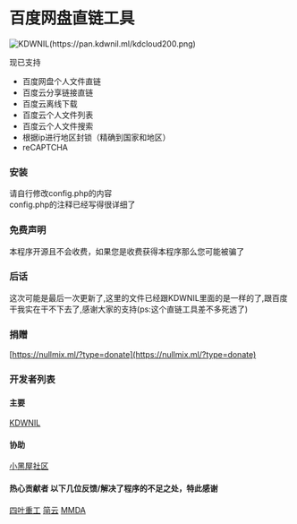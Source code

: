 # 百度网盘直链工具

![KDWNIL(https://pan.kdwnil.ml/kdcloud200.png)](https://pan.kdwnil.ml/kdcloud200.png)


现已支持
  - 百度网盘个人文件直链
  - 百度云分享链接直链
  - 百度云离线下载
  - 百度云个人文件列表
  - 百度云个人文件搜索
  - 根据ip进行地区封锁（精确到国家和地区）
  - reCAPTCHA


### 安装
请自行修改config.php的内容<br>
config.php的注释已经写得很详细了
### 免费声明
本程序开源且不会收费，如果您是收费获得本程序那么您可能被骗了

### 后话
这次可能是最后一次更新了,这里的文件已经跟KDWNIL里面的是一样的了,跟百度干我实在干不下去了,感谢大家的支持(ps:这个直链工具差不多死透了)

### 捐赠
[https://nullmix.ml/?type=donate](https://nullmix.ml/?type=donate)

### 开发者列表 
#### 主要 
[KDWNIL](https://kdwnil.ml)
#### 协助
[小黑屋社区](http://www.xheiwu.com)
#### 热心贡献者 以下几位反馈/解决了程序的不足之处，特此感谢
[四叶重工](https://n0099.cf)
[简云](https://tbsign.cn)
[MMDA](http://mmda.ga)
